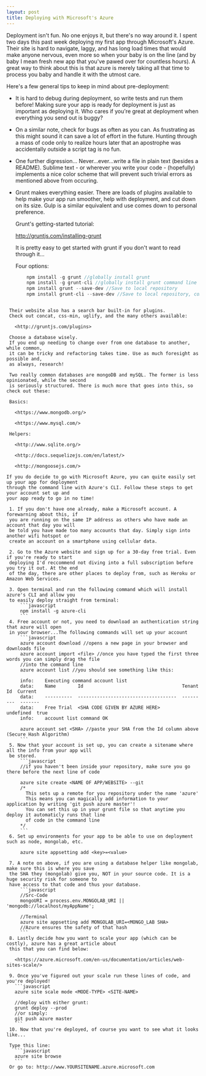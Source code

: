 ```yaml
---
layout: post
title: Deploying with Microsoft's Azure
---
```


  Deployment isn't fun. No one enjoys it, but there's no way around it.
I spent two days this past week deploying my first app through Microsoft's Azure.
Their site is hard to navigate, laggy, and has long load times that would make anyone nervous,
even more so when your baby is on the line (and by baby I mean fresh new app that you've pawed 
over for countless hours). A great way to think about this is that azure is merely taking all 
that time to process you baby and handle it with the utmost care.

  Here's a few general tips to keep in mind about pre-deployment:

* It is hard to debug during deployment, so write tests and run them before!
 Making sure your app is ready for deployment is just as important as deploying it. 
 Who cares if you're great at deployment when everything you send out is buggy?

* On a similar note, check for bugs as often as you can.
 As frustrating as this might sound it can save a lot of effort in the future. 
Hunting through a mass of code only to realize hours later that an apostrophe 
was accidentally outside a script tag is no fun.

* One further digression...
Never...ever...write a file in plain text (besides a README).
Sublime text - or wherever you write your code - (hopefully)
implements a nice color scheme that will prevent such trivial
errors as mentioned above from occuring.

* Grunt makes everything easier.
There are loads of plugins available to help make your app run smoother, help
with deployment, and cut down on its size. Gulp is a similar equivalent and use 
comes down to personal preference.

  Grunt's getting-started tutorial:
     
    <http://gruntjs.com/installing-grunt>

  It is pretty easy to get started with grunt if you don't want to read through it... 

  Four options:
  
  ```javascript
      npm install -g grunt //globally install grunt
      npm install -g grunt-cli //globally install grunt command line interface (CLI) version
      npm install grunt --save-dev //Save to local repository
      npm install grunt-cli --save-dev //Save to local repository, command line
 ```
 
  Their website also has a search bar built-in for plugins.
  Check out concat, css-min, uglify, and the many others available:

    <http://gruntjs.com/plugins>

  Choose a database wisely. 
  If you end up needing to change over from one database to another, while common,
  it can be tricky and refactoring takes time. Use as much foresight as possible and, 
  as always, research!

  Two really common databases are mongoDB and mySQL. The former is less opinionated, while the second
  is seriously structured. There is much more that goes into this, so check out these:

  Basics:
    
    <https://www.mongodb.org/>
    
    <https://www.mysql.com/>
        
  Helpers:
    
    <http://www.sqlite.org/>
    
    <http://docs.sequelizejs.com/en/latest/>
    
    <http://mongoosejs.com/>

If you do decide to go with Microsoft Azure, you can quite easily set up your app for deployment 
through the command line with Azure's CLI. Follow these steps to get your account set up and
your app ready to go in no time!
    
  1. If you don't have one already, make a Microsoft account. A forewarning about this, if
  you are running on the same IP address as others who have made an account that day you will
  be told you have made too many accounts that day. Simply sign into another wifi hotspot or
  create an account on a smartphone using cellular data. 

  2. Go to the Azure website and sign up for a 30-day free trial. Even if you're ready to start
  deploying I'd reccommend not diving into a full subscription before you try it out. At the end
  of the day, there are other places to deploy from, such as Heroku or Amazon Web Services. 

  3. Open terminal and run the following command which will install azure's CLI and allow you
  to easily deploy straight from terminal:
      ```javascript
      npm install -g azure-cli
      ```
  4. Free account or not, you need to download an authentication string that azure will open
  in your browser...The following commands will set up your account
      ```javascript
      azure account download //opens a new page in your browser and downloads file
      azure account import <file> //once you have typed the first three words you can simply drag the file
      //into the command line
      azure account list //you should see something like this:
      
      info:    Executing command account list
      data:    Name        Id                                    Tenant Id  Current
      data:    ----------  ------------------------------------  ---------  -------
      data:    Free Trial  <SHA CODE GIVEN BY AZURE HERE>        undefined  true   
      info:    account list command OK

      azure account set <SHA> //paste your SHA from the Id column above (Secure Hash Algorithm)
      ```
  5. Now that your account is set up, you can create a sitename where all the info from your app will
  be stored. 
      ```javascript
      //if you haven't been inside your repository, make sure you go there before the next line of code

      azure site create <NAME OF APP/WEBSITE> --git
      /*
        This sets up a remote for you repository under the name 'azure'
        This means you can magically add information to your application by writing 'git push azure master'!
        You can set this up in your grunt file so that anytime you deploy it automaticly runs that line
        of code in the command line
      */
      ```
  6. Set up environments for your app to be able to use on deployment such as node, mongolab, etc.
  
      azure site appsetting add <key>=<value>
    
  7. A note on above, if you are using a database helper like mongolab, make sure this is where you save 
  the SHA they (mongolab) give you, NOT in your source code. It is a huge security risk for someone to 
  have access to that code and thus your database. 
      ```javascript
      //Src-Code
      mongoURI = process.env.MONGOLAB_URI || 'mongodb://localhost/myAppName';

      //Terminal
      azure site appsetting add MONGOLAB_URI=<MONGO_LAB SHA>
      //Azure ensures the safety of that hash
      ```
  8. Lastly decide how you want to scale your app (which can be costly), azure has a great article about
  this that you can find below:

    <https://azure.microsoft.com/en-us/documentation/articles/web-sites-scale/>
      
  9. Once you've figured out your scale run these lines of code, and you're deployed!
    ```javascript
    azure site scale mode <MODE-TYPE> <SITE-NAME>
    
    //deploy with either grunt:
    grunt deploy --prod 
    //or simply:
    git push azure master
    ```
  10. Now that you're deployed, of course you want to see what it looks like...

  Type this line:
    ```javascript
    azure site browse 
    ```
  Or go to: http://www.YOURSITENAME.azure.microsoft.com



